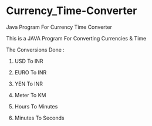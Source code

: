 # Currency_Time-Converter
Java Program For Currency Time Converter

This is a JAVA Program For Converting Currencies & Time

The Conversions Done :

  1. USD To INR
  
  2. EURO To INR
  
  3. YEN To INR
  
  4. Meter To KM
  
  5. Hours To Minutes
  
  6. Minutes To Seconds
